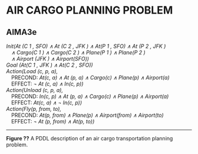 # AIR CARGO PLANNING PROBLEM  

## AIMA3e  
_Init(At (C 1 , SFO) ∧ At (C 2 , JFK ) ∧ At(P 1 , SFO) ∧ At (P 2 , JFK )_  
&emsp;_∧ Cargo(C 1 ) ∧ Cargo(C 2 ) ∧ Plane(P 1 ) ∧ Plane(P 2 )_  
&emsp;_∧ Airport (JFK ) ∧ Airport(SFO))_  
_Goal (At(C 1 , JFK ) ∧ At(C 2 , SFO))_  
_Action(Load (c, p, a),_  
&emsp;PRECOND: _At(c, a) ∧ At (p, a) ∧ Cargo(c) ∧ Plane(p) ∧ Airport(a)_  
&emsp;EFFECT: _¬ At (c, a) ∧ In(c, p))_  
_Action(Unload (c, p, a),_  
&emsp;PRECOND: _In(c, p) ∧ At (p, a) ∧ Cargo(c) ∧ Plane(p) ∧ Airport(a)_  
&emsp;EFFECT: _At(c, a) ∧ ¬ In(c, p))_  
_Action(Fly(p, from, to),_  
&emsp;PRECOND: _At(p, from) ∧ Plane(p) ∧ Airport(from) ∧ Airport(to)_  
&emsp;EFFECT: _¬ At (p, from) ∧ At(p, to))_  

---
__Figure ??__ A PDDL description of an air cargo transportation planning problem.
